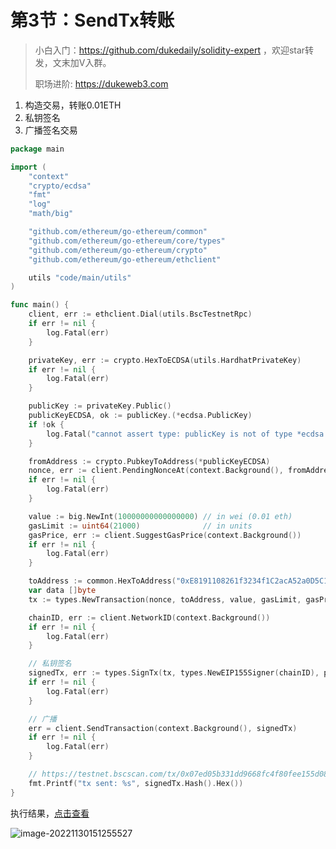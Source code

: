 # 第3节：SendTx转账

> 小白入门：https://github.com/dukedaily/solidity-expert ，欢迎star转发，文末加V入群。
>
> 职场进阶: https://dukeweb3.com

1. 构造交易，转账0.01ETH
2. 私钥签名
3. 广播签名交易

```go
package main

import (
	"context"
	"crypto/ecdsa"
	"fmt"
	"log"
	"math/big"

	"github.com/ethereum/go-ethereum/common"
	"github.com/ethereum/go-ethereum/core/types"
	"github.com/ethereum/go-ethereum/crypto"
	"github.com/ethereum/go-ethereum/ethclient"

	utils "code/main/utils"
)

func main() {
	client, err := ethclient.Dial(utils.BscTestnetRpc)
	if err != nil {
		log.Fatal(err)
	}

	privateKey, err := crypto.HexToECDSA(utils.HardhatPrivateKey)
	if err != nil {
		log.Fatal(err)
	}

	publicKey := privateKey.Public()
	publicKeyECDSA, ok := publicKey.(*ecdsa.PublicKey)
	if !ok {
		log.Fatal("cannot assert type: publicKey is not of type *ecdsa.PublicKey")
	}

	fromAddress := crypto.PubkeyToAddress(*publicKeyECDSA)
	nonce, err := client.PendingNonceAt(context.Background(), fromAddress)
	if err != nil {
		log.Fatal(err)
	}

	value := big.NewInt(10000000000000000) // in wei (0.01 eth)
	gasLimit := uint64(21000)              // in units
	gasPrice, err := client.SuggestGasPrice(context.Background())
	if err != nil {
		log.Fatal(err)
	}

	toAddress := common.HexToAddress("0xE8191108261f3234f1C2acA52a0D5C11795Aef9E")
	var data []byte
	tx := types.NewTransaction(nonce, toAddress, value, gasLimit, gasPrice, data)

	chainID, err := client.NetworkID(context.Background())
	if err != nil {
		log.Fatal(err)
	}

	// 私钥签名
	signedTx, err := types.SignTx(tx, types.NewEIP155Signer(chainID), privateKey)
	if err != nil {
		log.Fatal(err)
	}

	// 广播
	err = client.SendTransaction(context.Background(), signedTx)
	if err != nil {
		log.Fatal(err)
	}

	// https://testnet.bscscan.com/tx/0x07ed05b331dd9668fc4f80fee155d08a8d819194750b34469014adc368667070
	fmt.Printf("tx sent: %s", signedTx.Hash().Hex())
}
```

执行结果，[点击查看](https://testnet.bscscan.com/tx/0x07ed05b331dd9668fc4f80fee155d08a8d819194750b34469014adc368667070)

![image-20221130151255527](https://duke-typora.s3.ap-southeast-1.amazonaws.com/uPic/image-20221130151255527.png)